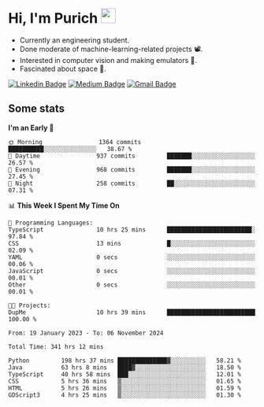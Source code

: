 <h1 align="left">Hi, I'm Purich
<img src="https://media.giphy.com/media/hvRJCLFzcasrR4ia7z/giphy.gif" width="30px"/></h1>

* Currently an engineering student.
* Done moderate of machine-learning-related projects :film_projector:.
* Interested in computer vision and making emulators :space_invader:.
* Fascinated about space :milky_way:.

[![Linkedin Badge](https://img.shields.io/badge/-Purich-blue?style=flat-square&logo=Linkedin&logoColor=white&link=https://www.linkedin.com/in/purich-siritip-16b3b3255/)](https://www.linkedin.com/in/purich-siritip-16b3b3255) [![Medium Badge](https://img.shields.io/badge/-@purich-gray?style=flat-square&labelColor=000000&logo=Medium&link=https://medium.com/@phuritsiritip)](https://medium.com/@phuritsiritip)
[![Gmail Badge](https://img.shields.io/badge/-mark.phurit@gmail.com-c14438?style=flat-square&logo=Gmail&logoColor=white&link=mailto:mark.phurit@gmail.com)](mailto:mark.phurit@gmail.com)

## Some stats

  
  <!--START_SECTION:waka-->
**I'm an Early 🐤** 

```text
🌞 Morning                1364 commits        ██████████░░░░░░░░░░░░░░░   38.67 % 
🌆 Daytime                937 commits         ███████░░░░░░░░░░░░░░░░░░   26.57 % 
🌃 Evening                968 commits         ███████░░░░░░░░░░░░░░░░░░   27.45 % 
🌙 Night                  258 commits         ██░░░░░░░░░░░░░░░░░░░░░░░   07.31 % 
```


📊 **This Week I Spent My Time On** 

```text
💬 Programming Languages: 
TypeScript               10 hrs 25 mins      ████████████████████████░   97.84 % 
CSS                      13 mins             █░░░░░░░░░░░░░░░░░░░░░░░░   02.09 % 
YAML                     0 secs              ░░░░░░░░░░░░░░░░░░░░░░░░░   00.06 % 
JavaScript               0 secs              ░░░░░░░░░░░░░░░░░░░░░░░░░   00.01 % 
Other                    0 secs              ░░░░░░░░░░░░░░░░░░░░░░░░░   00.01 % 

🐱‍💻 Projects: 
DupMe                    10 hrs 39 mins      █████████████████████████   100.00 % 
```


<!--END_SECTION:waka-->

  <!--START_SECTION:waka-simple-->

```text
From: 19 January 2023 - To: 06 November 2024

Total Time: 341 hrs 12 mins

Python         198 hrs 37 mins ██████████████▓░░░░░░░░░░   58.21 %
Java           63 hrs 8 mins   ████▓░░░░░░░░░░░░░░░░░░░░   18.50 %
TypeScript     40 hrs 58 mins  ███░░░░░░░░░░░░░░░░░░░░░░   12.01 %
CSS            5 hrs 36 mins   ▒░░░░░░░░░░░░░░░░░░░░░░░░   01.65 %
HTML           5 hrs 26 mins   ▒░░░░░░░░░░░░░░░░░░░░░░░░   01.59 %
GDScript3      4 hrs 25 mins   ▒░░░░░░░░░░░░░░░░░░░░░░░░   01.30 %
```

<!--END_SECTION:waka-simple-->

  <!--![Anurag's GitHub stats](https://github-readme-stats.vercel.app/api?username=vikimark&show_icons=true&theme=gruvbox_light)-->
  
<!--
**vikimark/vikimark** is a ✨ _special_ ✨ repository because its `README.md` (this file) appears on your GitHub profile.

Here are some ideas to get you started:

- 🔭 I’m currently working on ...
- 🌱 I’m currently learning ...
- 👯 I’m looking to collaborate on ...
- 🤔 I’m looking for help with ...
- 💬 Ask me about ...
- 📫 How to reach me: ...
- 😄 Pronouns: ...
- ⚡ Fun fact: ...
-->
